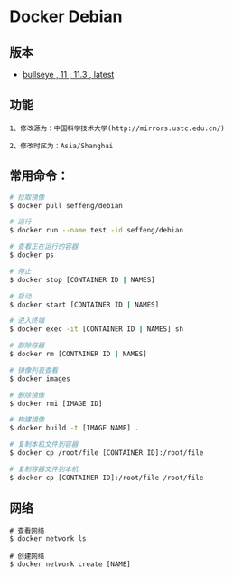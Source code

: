 # Docker Debian

## 版本

* [bullseye , 11 , 11.3 , latest](https://github.com/seffeng/docker-debian/tree/11.x)

## 功能

```shell
1、修改源为：中国科学技术大学(http://mirrors.ustc.edu.cn/)

2、修改时区为：Asia/Shanghai
```

## 常用命令：

```sh
# 拉取镜像
$ docker pull seffeng/debian

# 运行
$ docker run --name test -id seffeng/debian

# 查看正在运行的容器
$ docker ps

# 停止
$ docker stop [CONTAINER ID | NAMES]

# 启动
$ docker start [CONTAINER ID | NAMES]

# 进入终端
$ docker exec -it [CONTAINER ID | NAMES] sh

# 删除容器
$ docker rm [CONTAINER ID | NAMES]

# 镜像列表查看
$ docker images

# 删除镜像
$ docker rmi [IMAGE ID]

# 构建镜像
$ docker build -t [IMAGE NAME] .

# 复制本机文件到容器
$ docker cp /root/file [CONTAINER ID]:/root/file

# 复制容器文件到本机
$ docker cp [CONTAINER ID]:/root/file /root/file
```

## 网络

```shell
# 查看网络
$ docker network ls

# 创建网络
$ docker network create [NAME]
```

